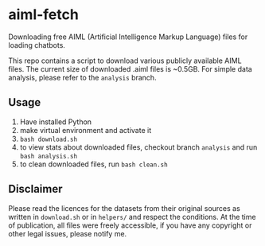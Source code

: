 # aiml-fetch

Downloading free AIML (Artificial Intelligence Markup Language) files
for loading chatbots.

This repo contains a script to download various publicly available
AIML files. The current size of downloaded .aiml files is ~0.5GB.
For simple data analysis, please refer to the `analysis` branch.


## Usage

1) Have installed Python
2) make virtual environment and activate it
3) `bash download.sh`
4) to view stats about downloaded files, checkout branch `analysis` and run `bash analysis.sh`
5) to clean downloaded files, run `bash clean.sh`


## Disclaimer

Please read the licences for the datasets from their original sources
as written in `download.sh` or in `helpers/` and respect the conditions.
At the time of publication, all files were freely accessible, if you have
any copyright or other legal issues, please notify me.
